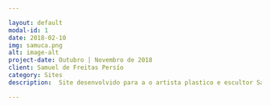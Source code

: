 ```yaml
---

layout: default
modal-id: 1
date: 2018-02-10
img: samuca.png
alt: image-alt
project-date: Outubro | Novembro de 2018
client: Samuel de Freitas Persío
category: Sites
description:  Site desenvolvido para a o artista plastico e escultor Samuel de Freitas Pérsio. Link direto para o site <a href="https://samueldefreitaspersio.art.br">SamueldeFreitasPersio.art.net</a>.

---
```

